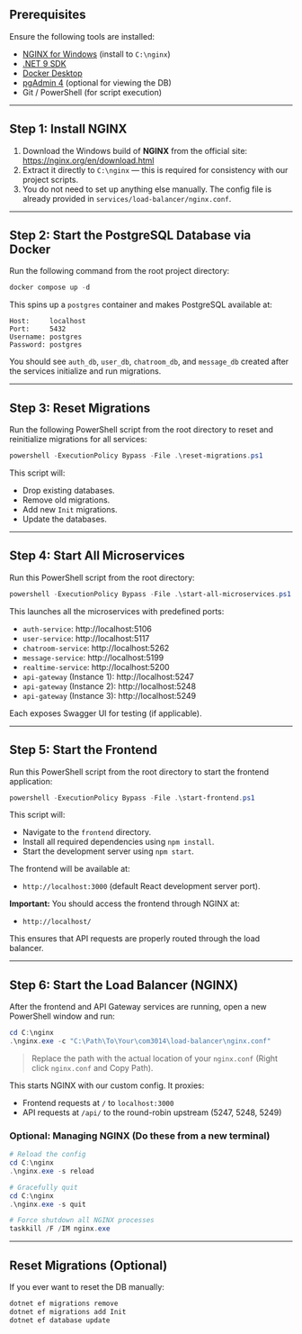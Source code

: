 ## Prerequisites

Ensure the following tools are installed:

- [NGINX for Windows](https://nginx.org/en/download.html) (install to `C:\nginx`)
- [.NET 9 SDK](https://dotnet.microsoft.com/download)
- [Docker Desktop](https://www.docker.com/products/docker-desktop)
- [pgAdmin 4](https://www.pgadmin.org/download/) (optional for viewing the DB)
- Git / PowerShell (for script execution)

---

## Step 1: Install NGINX

1. Download the Windows build of **NGINX** from the official site: https://nginx.org/en/download.html
2. Extract it directly to `C:\nginx` — this is required for consistency with our project scripts.
3. You do not need to set up anything else manually. The config file is already provided in `services/load-balancer/nginx.conf`.

---

## Step 2: Start the PostgreSQL Database via Docker

Run the following command from the root project directory:

```powershell
docker compose up -d
```

This spins up a `postgres` container and makes PostgreSQL available at:

```
Host:     localhost
Port:     5432
Username: postgres
Password: postgres
```

You should see `auth_db`, `user_db`, `chatroom_db`, and `message_db` created after the services initialize and run migrations.

---

## Step 3: Reset Migrations

Run the following PowerShell script from the root directory to reset and reinitialize migrations for all services:

```powershell
powershell -ExecutionPolicy Bypass -File .\reset-migrations.ps1
```

This script will:
- Drop existing databases.
- Remove old migrations.
- Add new `Init` migrations.
- Update the databases.

---

## Step 4: Start All Microservices

Run this PowerShell script from the root directory:

```powershell
powershell -ExecutionPolicy Bypass -File .\start-all-microservices.ps1
```

This launches all the microservices with predefined ports:

- `auth-service`: http://localhost:5106  
- `user-service`: http://localhost:5117  
- `chatroom-service`: http://localhost:5262  
- `message-service`: http://localhost:5199  
- `realtime-service`: http://localhost:5200  
- `api-gateway` (Instance 1): http://localhost:5247  
- `api-gateway` (Instance 2): http://localhost:5248  
- `api-gateway` (Instance 3): http://localhost:5249  

Each exposes Swagger UI for testing (if applicable).

---

## Step 5: Start the Frontend

Run this PowerShell script from the root directory to start the frontend application:

```powershell
powershell -ExecutionPolicy Bypass -File .\start-frontend.ps1
```

This script will:
- Navigate to the `frontend` directory.
- Install all required dependencies using `npm install`.
- Start the development server using `npm start`.

The frontend will be available at:

- `http://localhost:3000` (default React development server port).

**Important:** You should access the frontend through NGINX at:

- `http://localhost/`

This ensures that API requests are properly routed through the load balancer.

---

## Step 6: Start the Load Balancer (NGINX)

After the frontend and API Gateway services are running, open a new PowerShell window and run:

```powershell
cd C:\nginx
.\nginx.exe -c "C:\Path\To\Your\com3014\load-balancer\nginx.conf"
```

> Replace the path with the actual location of your `nginx.conf` (Right click `nginx.conf` and Copy Path).

This starts NGINX with our custom config. It proxies:
- Frontend requests at `/` to `localhost:3000`
- API requests at `/api/` to the round-robin upstream (5247, 5248, 5249)

### Optional: Managing NGINX (Do these from a new terminal)

```powershell
# Reload the config
cd C:\nginx
.\nginx.exe -s reload

# Gracefully quit
cd C:\nginx
.\nginx.exe -s quit

# Force shutdown all NGINX processes
taskkill /F /IM nginx.exe
```

---

## Reset Migrations (Optional)

If you ever want to reset the DB manually:

```bash
dotnet ef migrations remove
dotnet ef migrations add Init
dotnet ef database update
```

